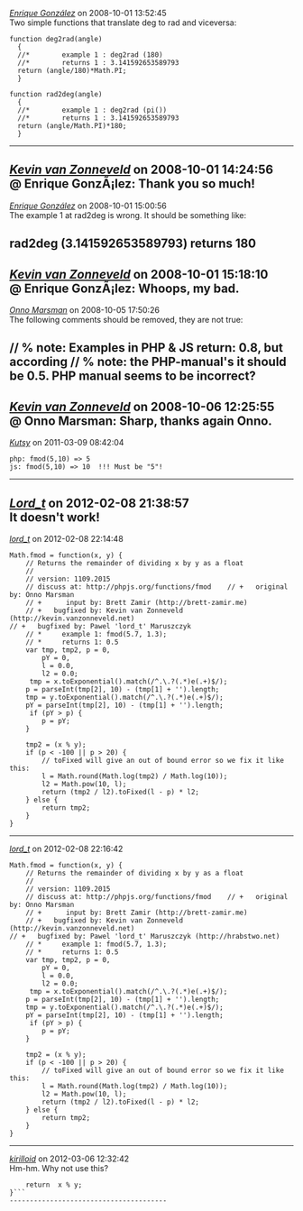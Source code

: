 *[Enrique González](http://www.maciaspajas.com)* on 2008-10-01 13:52:45  
Two simple functions that translate deg to rad and viceversa:

```
function deg2rad(angle)
  {
  //*        example 1 : deg2rad (180)
  //*        returns 1 : 3.141592653589793
  return (angle/180)*Math.PI;
  }
  
function rad2deg(angle)
  {
  //*        example 1 : deg2rad (pi())   
  //*        returns 1 : 3.141592653589793
  return (angle/Math.PI)*180;
  }
```
---------------------------------------
*[Kevin van Zonneveld](http://kevin.vanzonneveld.net)* on 2008-10-01 14:24:56  
@ Enrique GonzÃ¡lez: Thank you so much!
---------------------------------------
*[Enrique González](http://www.maciaspajas.com)* on 2008-10-01 15:00:56  
The example 1 at rad2deg is wrong. It should be something like:

rad2deg (3.141592653589793)
returns 180
---------------------------------------
*[Kevin van Zonneveld](http://kevin.vanzonneveld.net)* on 2008-10-01 15:18:10  
@ Enrique GonzÃ¡lez: Whoops, my bad.
---------------------------------------
*[Onno Marsman]()* on 2008-10-05 17:50:26  
The following comments should be removed, they are not true:

// %          note: Examples in PHP &amp; JS return: 0.8, but according 
    // %          note: the PHP-manual's it should be 0.5. PHP manual seems to be incorrect?
---------------------------------------
*[Kevin van Zonneveld](http://kevin.vanzonneveld.net)* on 2008-10-06 12:25:55  
@ Onno Marsman: Sharp, thanks again Onno.
---------------------------------------
*[Kutsy]()* on 2011-03-09 08:42:04  
```
php: fmod(5,10) => 5
js: fmod(5,10) => 10  !!! Must be "5"!
```

---------------------------------------
*[Lord_t](hrabstwo.net)* on 2012-02-08 21:38:57  
It doesn't work!
---------------------------------------
*[lord_t](hrabstwo.net)* on 2012-02-08 22:14:48  
```
Math.fmod = function(x, y) {
    // Returns the remainder of dividing x by y as a float  
    // 
    // version: 1109.2015
    // discuss at: http://phpjs.org/functions/fmod    // +   original by: Onno Marsman
    // +      input by: Brett Zamir (http://brett-zamir.me)
    // +   bugfixed by: Kevin van Zonneveld (http://kevin.vanzonneveld.net)
// +   bugfixed by: Pawel 'lord_t' Maruszczyk 
    // *     example 1: fmod(5.7, 1.3);
    // *     returns 1: 0.5    
    var tmp, tmp2, p = 0,
        pY = 0,
        l = 0.0,
        l2 = 0.0;
     tmp = x.toExponential().match(/^.\.?(.*)e(.+)$/);
    p = parseInt(tmp[2], 10) - (tmp[1] + '').length;
    tmp = y.toExponential().match(/^.\.?(.*)e(.+)$/);
    pY = parseInt(tmp[2], 10) - (tmp[1] + '').length;
     if (pY > p) {
        p = pY;
    }
 
    tmp2 = (x % y); 
    if (p < -100 || p > 20) {
        // toFixed will give an out of bound error so we fix it like this:
        l = Math.round(Math.log(tmp2) / Math.log(10));
        l2 = Math.pow(10, l); 
        return (tmp2 / l2).toFixed(l - p) * l2;
    } else {
        return tmp2;
    }
}
```
---------------------------------------
*[lord_t](http://hrabstwo.net)* on 2012-02-08 22:16:42  
```
Math.fmod = function(x, y) {
    // Returns the remainder of dividing x by y as a float  
    // 
    // version: 1109.2015
    // discuss at: http://phpjs.org/functions/fmod    // +   original by: Onno Marsman
    // +      input by: Brett Zamir (http://brett-zamir.me)
    // +   bugfixed by: Kevin van Zonneveld (http://kevin.vanzonneveld.net)
// +   bugfixed by: Pawel 'lord_t' Maruszczyk (http://hrabstwo.net)
    // *     example 1: fmod(5.7, 1.3);
    // *     returns 1: 0.5    
    var tmp, tmp2, p = 0,
        pY = 0,
        l = 0.0,
        l2 = 0.0;
     tmp = x.toExponential().match(/^.\.?(.*)e(.+)$/);
    p = parseInt(tmp[2], 10) - (tmp[1] + '').length;
    tmp = y.toExponential().match(/^.\.?(.*)e(.+)$/);
    pY = parseInt(tmp[2], 10) - (tmp[1] + '').length;
     if (pY > p) {
        p = pY;
    }
 
    tmp2 = (x % y); 
    if (p < -100 || p > 20) {
        // toFixed will give an out of bound error so we fix it like this:
        l = Math.round(Math.log(tmp2) / Math.log(10));
        l2 = Math.pow(10, l); 
        return (tmp2 / l2).toFixed(l - p) * l2;
    } else {
        return tmp2;
    }
}
```
---------------------------------------
*[kirilloid]()* on 2012-03-06 12:32:42  
Hm-hm. Why not use this?
```function fmod (x, y) {
    return  x % y;
}```
---------------------------------------
